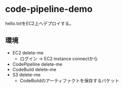 # code-pipeline-demo

hello.txtをEC2上へデプロイする。

## 環境

- EC2 delete-me
  - ログイン -> EC2 instance connectから
- CodePipeline delete-me
- CodeBuild delete-me
- S3 delete-me
  - CodeBuildのアーティファクトを保存するバケット